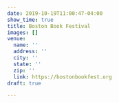 ```yaml
---
date: 2019-10-19T11:00:47-04:00
show_time: true
title: Boston Book Festival
images: []
venue:
  name: ''
  address: ''
  city: ''
  state: ''
  zip: ''
  link: https://bostonbookfest.org
draft: true

---
```


